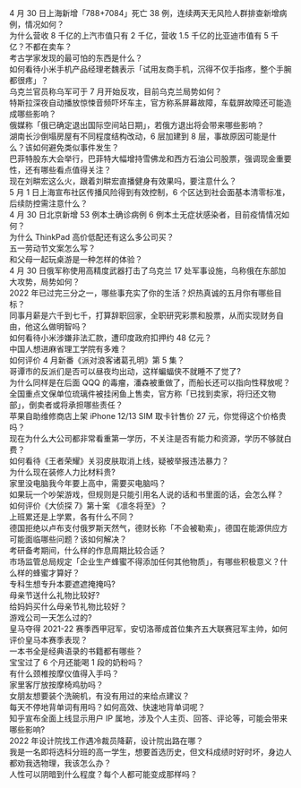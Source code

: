 4 月 30 日上海新增「788+7084」死亡 38 例，连续两天无风险人群排查新增病例，情况如何？  
为什么营收 8 千亿的上汽市值只有 2 千亿，营收 1.5 千亿的比亚迪市值有 5 千亿？不都在卖车？  
考古学家发现的最可怕的东西是什么？  
如何看待小米手机产品经理老魏表示「试用友商手机，沉得不仅手指疼，整个手腕都很疼」？  
乌克兰官员称乌军可于 7 月开始反攻，目前乌克兰局势如何？  
特斯拉深夜自动播放惊悚音频吓坏车主，官方称系屏幕故障，车载屏故障还可能造成哪些影响？  
俄媒称「俄已确定退出国际空间站日期」，若俄方退出将会带来哪些影响？  
湖南长沙倒塌房屋有不同程度结构改动，6 层加建到 8 层，事故原因可能是什么？该如何避免类似事件发生？  
巴菲特股东大会举行，巴菲特大幅增持雪佛龙和西方石油公司股票，强调现金重要性，还有哪些看点值得关注？  
现在刘畊宏这么火，跟着刘畊宏直播健身有效果吗，要注意什么？  
5 月 1 日上海宣布社区传播风险得到有效控制，6 个区达到社会面基本清零标准，后续防控需注意什么？  
4 月 30 日北京新增 53 例本土确诊病例 6 例本土无症状感染者，目前疫情情况如何？  
为什么 ThinkPad 高价低配还有这么多公司买？  
五一劳动节文案怎么写？  
和父母一起玩桌游是一种怎样的体验？  
4 月 30 日俄军称使用高精度武器打击了乌克兰 17 处军事设施，乌称俄在东部加大攻势，局势如何？  
2022 年已过完三分之一，哪些事充实了你的生活？炽热真诚的五月你有哪些目标？  
同事月薪是六千到七千，打算辞职回家，全职研究彩票和股票，从而实现财务自由，他这么做明智吗？  
如何看待小米涉嫌非法汇款，遭印度政府扣押约 48 亿元？  
中国人想进麻省理工学院有多难？  
如何评价 4 月新番《派对浪客诸葛孔明》第 5 集？  
哥谭市的反派们是否可以昼夜均出动，这样蝙蝠侠不就睡不了觉了?  
为什么同样是在后面 QQQ 的毒瘤，潘森被重做了，而船长还可以指向性释放呢？  
全国重点文保单位琉璃件被挂闲鱼上售卖，官方称「已找到卖家，将归还文物部」，倒卖者或将承担哪些责任？  
苹果自助维修商店上架 iPhone 12/13 SIM 取卡针售价 27 元，你觉得这个价格贵吗？  
现在为什么大公司都非常看重第一学历，不关注是否有能力和资源，学历不够就白费？  
如何看待《王者荣耀》关羽皮肤取消上线，疑被举报违法暴力？  
为什么现在装修人力比材料贵?  
家里没电脑我今年要上高中，需要买电脑吗？  
如果玩一个吵架游戏，但规则是只能引用名人说的话和书里面的话，会怎么样？  
如何评价《大侦探 7》第十案 《凛冬将至》？  
上班累还是上学累，各有什么不同？  
德国拒绝以卢布支付俄罗斯天然气，德财长称「不会被勒索」，德国在能源供应方可能面临哪些问题？该如何解决？  
考研备考期间，什么样的作息周期比较合适？  
市场监管总局规定「企业生产蜂蜜不得添加任何其他物质」，有哪些积极意义？什么样的蜂蜜才算好？  
专科生想专升本要遮遮掩掩吗?  
母亲节送什么礼物比较好?  
给妈妈买什么母亲节礼物比较好？  
游戏公司一天怎么过的?  
皇马夺得 2021-22 赛季西甲冠军，安切洛蒂成首位集齐五大联赛冠军主帅，如何评价皇马本赛季表现？  
一本书全是经典语录的书籍都有哪些？  
宝宝过了 6 个月还能喝 1 段的奶粉吗？  
有什么颈椎按摩仪值得入手吗？  
家里客厅放按摩椅鸡肋吗？  
女朋友想要装个洗碗机，有没有用过的来给点建议？  
每天不停地背单词有用吗？如何高效、快速地背单词呢？  
知乎宣布全面上线显示用户 IP 属地，涉及个人主页、回答、评论等，可能会带来哪些影响?  
2022 年设计院找工作遇冷裁员降薪，设计院出路在哪？  
我是一名即将选科分班的高一学生，想要首选历史，但文科成绩时好时坏，身边人都劝我选物理，我该怎么办？  
人性可以阴暗到什么程度？每个人都可能变成那样吗？  

